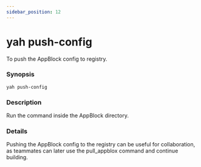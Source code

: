```yaml
---
sidebar_position: 12
---
```


# yah push-config

To push the AppBlock config to registry.

### Synopsis

    yah push-config

### Description

Run the command inside the AppBlock directory.

### Details

Pushing the AppBlock config to the registry can be useful for collaboration,
as teammates can later use the pull_appblox command and continue building.

<!-- ### Configuration -->
